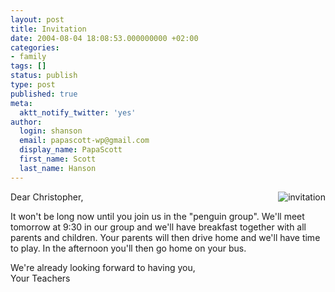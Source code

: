 ```yaml
---
layout: post
title: Invitation
date: 2004-08-04 18:08:53.000000000 +02:00
categories:
- family
tags: []
status: publish
type: post
published: true
meta:
  aktt_notify_twitter: 'yes'
author:
  login: shanson
  email: papascott-wp@gmail.com
  display_name: PapaScott
  first_name: Scott
  last_name: Hanson
---
```

<p><img src="https://www.papascott.de/wordpress/wp-content/uploads/2004/08/crh_kginvite.jpg" alt="invitation" align="right" />Dear Christopher,</p>
<p>It won't be long now until you join us in the "penguin group". We'll meet tomorrow at 9:30 in our group and we'll have breakfast together with all parents and children. Your parents will then drive home and we'll have time to play. In the afternoon you'll then go home on your bus. </p>
<p>We're already looking forward to having you,<br />
Your Teachers</p>
